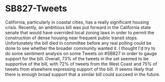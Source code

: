 # SB827-Tweets
California, particularly in coastal cities, has a really significant housing crisis. Recently, an ambitious bill was put forward in the California state senate that would have overrided local zoning laws in order to permit the construction of dense housing near frequent public transit stops. Unfortunately the bill died in committee before any real polling could be done to see whether the broader community wanted it. I thought I'd try to do some sentiment analysis on some Tweets on #SB827 in order to gauge support for the bill. Overall, 73% of the tweets in the set seemed to be supportive of the bill, with 72% of tweets from the West Coast and 75% of tweets from elsewhere expressing support of the bill. It seems likely that there is enough broad support that a similar bill could succeed in the future.
